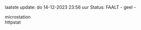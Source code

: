 laatste update: 
do 14-12-2023 23:56   uur 
Status: FAALT - geel - 
<div class="service Y">microstation</div><div class="service G">httpstat</div>